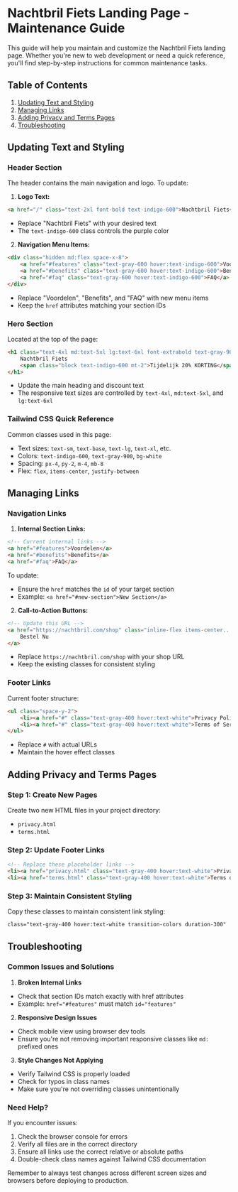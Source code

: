 # Nachtbril Fiets Landing Page - Maintenance Guide

This guide will help you maintain and customize the Nachtbril Fiets landing page. Whether you're new to web development or need a quick reference, you'll find step-by-step instructions for common maintenance tasks.

## Table of Contents
1. [Updating Text and Styling](#updating-text-and-styling)
2. [Managing Links](#managing-links)
3. [Adding Privacy and Terms Pages](#adding-privacy-and-terms-pages)
4. [Troubleshooting](#troubleshooting)

## Updating Text and Styling

### Header Section
The header contains the main navigation and logo. To update:

1. **Logo Text:**
```html
<a href="/" class="text-2xl font-bold text-indigo-600">Nachtbril Fiets</a>
```
- Replace "Nachtbril Fiets" with your desired text
- The `text-indigo-600` class controls the purple color

2. **Navigation Menu Items:**
```html
<div class="hidden md:flex space-x-8">
    <a href="#features" class="text-gray-600 hover:text-indigo-600">Voordelen</a>
    <a href="#benefits" class="text-gray-600 hover:text-indigo-600">Benefits</a>
    <a href="#faq" class="text-gray-600 hover:text-indigo-600">FAQ</a>
</div>
```
- Replace "Voordelen", "Benefits", and "FAQ" with new menu items
- Keep the `href` attributes matching your section IDs

### Hero Section
Located at the top of the page:
```html
<h1 class="text-4xl md:text-5xl lg:text-6xl font-extrabold text-gray-900 mb-8">
    Nachtbril Fiets
    <span class="block text-indigo-600 mt-2">Tijdelijk 20% KORTING</span>
</h1>
```
- Update the main heading and discount text
- The responsive text sizes are controlled by `text-4xl`, `md:text-5xl`, and `lg:text-6xl`

### Tailwind CSS Quick Reference
Common classes used in this page:
- Text sizes: `text-sm`, `text-base`, `text-lg`, `text-xl`, etc.
- Colors: `text-indigo-600`, `text-gray-900`, `bg-white`
- Spacing: `px-4`, `py-2`, `m-4`, `mb-8`
- Flex: `flex`, `items-center`, `justify-between`

## Managing Links

### Navigation Links
1. **Internal Section Links:**
```html
<!-- Current internal links -->
<a href="#features">Voordelen</a>
<a href="#benefits">Benefits</a>
<a href="#faq">FAQ</a>
```
To update:
- Ensure the `href` matches the `id` of your target section
- Example: `<a href="#new-section">New Section</a>`

2. **Call-to-Action Buttons:**
```html
<!-- Update this URL -->
<a href="https://nachtbril.com/shop" class="inline-flex items-center...">
    Bestel Nu
</a>
```
- Replace `https://nachtbril.com/shop` with your shop URL
- Keep the existing classes for consistent styling

### Footer Links
Current footer structure:
```html
<ul class="space-y-2">
    <li><a href="#" class="text-gray-400 hover:text-white">Privacy Policy</a></li>
    <li><a href="#" class="text-gray-400 hover:text-white">Terms of Service</a></li>
</ul>
```
- Replace `#` with actual URLs
- Maintain the hover effect classes

## Adding Privacy and Terms Pages

### Step 1: Create New Pages
Create two new HTML files in your project directory:
- `privacy.html`
- `terms.html`

### Step 2: Update Footer Links
```html
<!-- Replace these placeholder links -->
<li><a href="privacy.html" class="text-gray-400 hover:text-white">Privacy Policy</a></li>
<li><a href="terms.html" class="text-gray-400 hover:text-white">Terms of Service</a></li>
```

### Step 3: Maintain Consistent Styling
Copy these classes to maintain consistent link styling:
```html
class="text-gray-400 hover:text-white transition-colors duration-300"
```

## Troubleshooting

### Common Issues and Solutions

1. **Broken Internal Links**
- Check that section IDs match exactly with href attributes
- Example: `href="#features"` must match `id="features"`

2. **Responsive Design Issues**
- Check mobile view using browser dev tools
- Ensure you're not removing important responsive classes like `md:` prefixed ones

3. **Style Changes Not Applying**
- Verify Tailwind CSS is properly loaded
- Check for typos in class names
- Make sure you're not overriding classes unintentionally

### Need Help?
If you encounter issues:
1. Check the browser console for errors
2. Verify all files are in the correct directory
3. Ensure all links use the correct relative or absolute paths
4. Double-check class names against Tailwind CSS documentation

Remember to always test changes across different screen sizes and browsers before deploying to production.